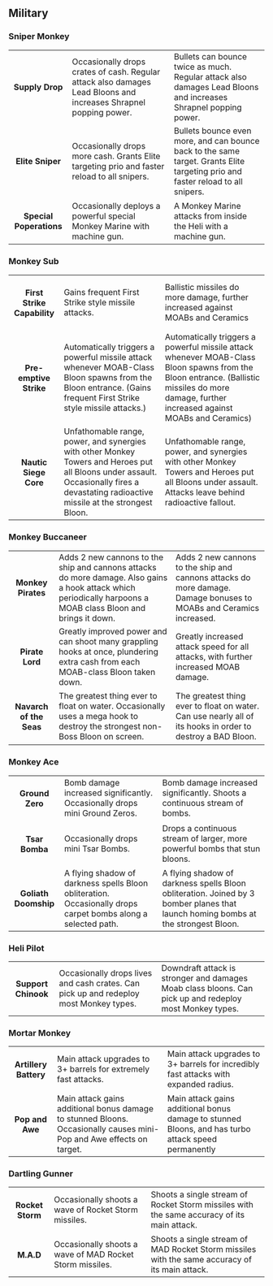## Military


### Sniper Monkey


<table>
   <tr>
    <td align='center'>
       <h4>Supply Drop</h4>
    </td>
    <td>
       Occasionally drops crates of cash. Regular attack also damages Lead Bloons and increases Shrapnel popping power.
    </td>
    <td>
       Bullets can bounce twice as much. Regular attack also damages Lead Bloons and increases Shrapnel popping power.
    </td>
</tr><tr>
    <td align='center'>
       <h4>Elite Sniper</h4>
    </td>
    <td>
       Occasionally drops more cash. Grants Elite targeting prio and faster reload to all snipers.
    </td>
    <td>
       Bullets bounce even more, and can bounce back to the same target. Grants Elite targeting prio and faster reload to all snipers.
    </td>
</tr><tr>
    <td align='center'>
       <h4>Special Poperations</h4>
    </td>
    <td>
       Occasionally deploys a powerful special Monkey Marine with machine gun.
    </td>
    <td>
       A Monkey Marine attacks from inside the Heli with a machine gun.
    </td>
</tr>
</table>

### Monkey Sub


<table>
   <tr>
    <td align='center'>
       <h4>First Strike Capability</h4>
    </td>
    <td>
       Gains frequent First Strike style missile attacks.
    </td>
    <td>
       Ballistic missiles do more damage, further increased against MOABs and Ceramics
    </td>
</tr><tr>
    <td align='center'>
       <h4>Pre-emptive Strike</h4>
    </td>
    <td>
       Automatically triggers a powerful missile attack whenever MOAB-Class Bloon spawns from the Bloon entrance. (Gains frequent First Strike style missile attacks.)
    </td>
    <td>
       Automatically triggers a powerful missile attack whenever MOAB-Class Bloon spawns from the Bloon entrance. (Ballistic missiles do more damage, further increased against MOABs and Ceramics)
    </td>
</tr><tr>
    <td align='center'>
       <h4>Nautic Siege Core</h4>
    </td>
    <td>
       Unfathomable range, power, and synergies with other Monkey Towers and Heroes put all Bloons under assault. Occasionally fires a devastating radioactive missile at the strongest Bloon.
    </td>
    <td>
       Unfathomable range, power, and synergies with other Monkey Towers and Heroes put all Bloons under assault. Attacks leave behind radioactive fallout.
    </td>
</tr>
</table>

### Monkey Buccaneer


<table>
   <tr>
    <td align='center'>
       <h4>Monkey Pirates</h4>
    </td>
    <td>
       Adds 2 new cannons to the ship and cannons attacks do more damage. Also gains a hook attack which periodically harpoons a MOAB class Bloon and brings it down.
    </td>
    <td>
       Adds 2 new cannons to the ship and cannons attacks do more damage. Damage bonuses to MOABs and Ceramics increased.
    </td>
</tr><tr>
    <td align='center'>
       <h4>Pirate Lord</h4>
    </td>
    <td>
       Greatly improved power and can shoot many grappling hooks at once, plundering extra cash from each MOAB-class Bloon taken down.
    </td>
    <td>
       Greatly increased attack speed for all attacks, with further increased MOAB damage.
    </td>
</tr><tr>
    <td align='center'>
       <h4>Navarch of the Seas</h4>
    </td>
    <td>
       The greatest thing ever to float on water. Occasionally uses a mega hook to destroy the strongest non-Boss Bloon on screen.
    </td>
    <td>
       The greatest thing ever to float on water. Can use nearly all of its hooks in order to destroy a BAD Bloon.
    </td>
</tr>
</table>

### Monkey Ace


<table>
   <tr>
    <td align='center'>
       <h4>Ground Zero</h4>
    </td>
    <td>
       Bomb damage increased significantly. Occasionally drops mini Ground Zeros.
    </td>
    <td>
       Bomb damage increased significantly. Shoots a continuous stream of bombs.
    </td>
</tr><tr>
    <td align='center'>
       <h4>Tsar Bomba</h4>
    </td>
    <td>
       Occasionally drops mini Tsar Bombs.
    </td>
    <td>
       Drops a continuous stream of larger, more powerful bombs that stun bloons.
    </td>
</tr><tr>
    <td align='center'>
       <h4>Goliath Doomship</h4>
    </td>
    <td>
       A flying shadow of darkness spells Bloon obliteration. Occasionally drops carpet bombs along a selected path.
    </td>
    <td>
       A flying shadow of darkness spells Bloon obliteration. Joined by 3 bomber planes that launch homing bombs at the strongest Bloon.
    </td>
</tr>
</table>

### Heli Pilot


<table>
   <tr>
    <td align='center'>
       <h4>Support Chinook</h4>
    </td>
    <td>
       Occasionally drops lives and cash crates. Can pick up and redeploy most Monkey types.
    </td>
    <td>
       Downdraft attack is stronger and damages Moab class bloons. Can pick up and redeploy most Monkey types.
    </td>
</tr>
</table>

### Mortar Monkey


<table>
   <tr>
    <td align='center'>
       <h4>Artillery Battery</h4>
    </td>
    <td>
       Main attack upgrades to 3+ barrels for extremely fast attacks.
    </td>
    <td>
       Main attack upgrades to 3+ barrels for incredibly fast attacks with expanded radius.
    </td>
</tr><tr>
    <td align='center'>
       <h4>Pop and Awe</h4>
    </td>
    <td>
       Main attack gains additional bonus damage to stunned Bloons. Occasionally causes mini-Pop and Awe effects on target.
    </td>
    <td>
       Main attack gains additional bonus damage to stunned Bloons, and has turbo attack speed permanently
    </td>
</tr>
</table>

### Dartling Gunner


<table>
   <tr>
    <td align='center'>
       <h4>Rocket Storm</h4>
    </td>
    <td>
       Occasionally shoots a wave of Rocket Storm missiles.
    </td>
    <td>
       Shoots a single stream of Rocket Storm missiles with the same accuracy of its main attack.
    </td>
</tr><tr>
    <td align='center'>
       <h4>M.A.D</h4>
    </td>
    <td>
       Occasionally shoots a wave of MAD Rocket Storm missiles.
    </td>
    <td>
       Shoots a single stream of MAD Rocket Storm missiles with the same accuracy of its main attack.
    </td>
</tr>
</table>